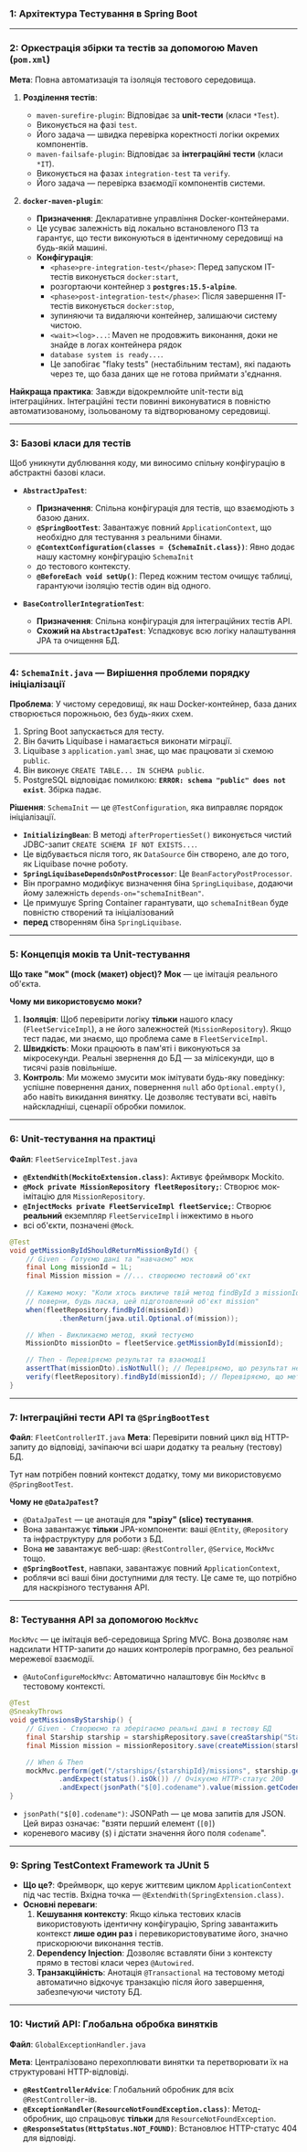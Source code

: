 ### **1: Архітектура Тестування в Spring Boot**

-----

### **2: Оркестрація збірки та тестів за допомогою Maven (`pom.xml`)**

**Мета**: Повна автоматизація та ізоляція тестового середовища.

1.  **Розділення тестів**:

    * `maven-surefire-plugin`: Відповідає за **unit-тести** (класи `*Test`). 
    * Виконується на фазі `test`. 
    * Його задача — швидка перевірка коректності логіки окремих компонентів.
    * `maven-failsafe-plugin`: Відповідає за **інтеграційні тести** (класи `*IT`). 
    * Виконується на фазах `integration-test` та `verify`. 
    * Його задача — перевірка взаємодії компонентів системи.

2.  **`docker-maven-plugin`**:

    * **Призначення**: Декларативне управління Docker-контейнерами. 
    * Це усуває залежність від локально встановленого ПЗ та гарантує, що тести виконуються в ідентичному середовищі на будь-якій машині.
    * **Конфігурація**:
        * `<phase>pre-integration-test</phase>`: Перед запуском ІТ-тестів виконується `docker:start`, 
        * розгортаючи контейнер з **`postgres:15.5-alpine`**.
        * `<phase>post-integration-test</phase>`: Після завершення ІТ-тестів виконується `docker:stop`, 
        * зупиняючи та видаляючи контейнер, залишаючи систему чистою.
        * `<wait><log>...`: Maven не продовжить виконання, доки не знайде в логах контейнера рядок 
        * `database system is ready...`. 
        * Це запобігає "flaky tests" (нестабільним тестам), які падають через те, що база даних ще не готова приймати з'єднання.

**Найкраща практика**: Завжди відокремлюйте unit-тести від інтеграційних. 
Інтеграційні тести повинні виконуватися в повністю автоматизованому, ізольованому та відтворюваному середовищі.

-----

### **3: Базові класи для тестів**

Щоб уникнути дублювання коду, ми виносимо спільну конфігурацію в абстрактні базові класи.

* **`AbstractJpaTest`**:

    * **Призначення**: Спільна конфігурація для тестів, що взаємодіють з базою даних.
    * **`@SpringBootTest`**: Завантажує повний `ApplicationContext`, що необхідно для тестування з реальними бінами.
    * **`@ContextConfiguration(classes = {SchemaInit.class})`**: Явно додає нашу кастомну конфігурацію `SchemaInit` 
    * до тестового контексту.
    * **`@BeforeEach void setUp()`**: Перед кожним тестом очищує таблиці, гарантуючи ізоляцію тестів один від одного.

* **`BaseControllerIntegrationTest`**:

    * **Призначення**: Спільна конфігурація для інтеграційних тестів API.
    * **Схожий на `AbstractJpaTest`**: Успадковує всю логіку налаштування JPA та очищення БД.

-----

### **4: `SchemaInit.java` — Вирішення проблеми порядку ініціалізації**

**Проблема**: У чистому середовищі, як наш Docker-контейнер, база даних створюється порожньою, без будь-яких схем.

1.  Spring Boot запускається для тесту.
2.  Він бачить Liquibase і намагається виконати міграції.
3.  Liquibase з `application.yaml` знає, що має працювати зі схемою `public`.
4.  Він виконує `CREATE TABLE... IN SCHEMA public`.
5.  PostgreSQL відповідає помилкою: **`ERROR: schema "public" does not exist`**. Збірка падає.

**Рішення**: `SchemaInit` — це `@TestConfiguration`, яка виправляє порядок ініціалізації.

* **`InitializingBean`**: В методі `afterPropertiesSet()` виконується чистий JDBC-запит `CREATE SCHEMA IF NOT EXISTS...`. 
* Це відбувається після того, як `DataSource` бін створено, але до того, як Liquibase почне роботу.
* **`SpringLiquibaseDependsOnPostProcessor`**: Це `BeanFactoryPostProcessor`. 
* Він програмно модифікує визначення біна `SpringLiquibase`, додаючи йому залежність `depends-on="schemaInitBean"`. 
* Це примушує Spring Container гарантувати, що `schemaInitBean` буде повністю створений та ініціалізований 
* **перед** створенням біна `SpringLiquibase`.

-----

### **5: Концепція моків та Unit-тестування**

**Що таке "мок" (mock (макет) object)?**
**Мок** — це імітація реального об'єкта.

**Чому ми використовуємо моки?**

1.  **Ізоляція**: Щоб перевірити логіку **тільки** нашого класу (`FleetServiceImpl`), 
а не його залежностей (`MissionRepository`). 
Якщо тест падає, ми знаємо, що проблема саме в `FleetServiceImpl`.
2.  **Швидкість**: Моки працюють в пам'яті і виконуються за мікросекунди. 
Реальні звернення до БД — за мілісекунди, що в тисячі разів повільніше.
3.  **Контроль**: Ми можемо змусити мок імітувати будь-яку поведінку: успішне повернення даних, 
повернення `null` або `Optional.empty()`, або навіть викидання винятку. 
Це дозволяє тестувати всі, навіть найскладніші, сценарії обробки помилок.

-----

### **6: Unit-тестування на практиці**

**Файл**: `FleetServiceImplTest.java`

* **`@ExtendWith(MockitoExtension.class)`**: Активує фреймворк Mockito.
* **`@Mock private MissionRepository fleetRepository;`**: Створює мок-імітацію для `MissionRepository`.
* **`@InjectMocks private FleetServiceImpl fleetService;`**: Створює **реальний** екземпляр `FleetServiceImpl` і інжектимо в нього 
* всі об'єкти, позначені `@Mock`.

```java
@Test
void getMissionByIdShouldReturnMissionById() {
    // Given - Готуємо дані та "навчаємо" мок
    final Long missionId = 1L;
    final Mission mission = //... створюємо тестовий об'єкт
    
    // Кажемо моку: "Коли хтось викличе твій метод findById з missionId, 
    // поверни, будь ласка, цей підготовлений об'єкт mission"
    when(fleetRepository.findById(missionId))
            .thenReturn(java.util.Optional.of(mission));

    // When - Викликаємо метод, який тестуємо
    MissionDto missionDto = fleetService.getMissionById(missionId);

    // Then - Перевіряємо результат та взаємодії
    assertThat(missionDto).isNotNull(); // Перевіряємо, що результат не null
    verify(fleetRepository).findById(missionId); // Перевіряємо, що метод моку був викликаний
}
```

-----

### **7: Інтеграційні тести API та `@SpringBootTest`**

**Файл**: `FleetControllerIT.java`
**Мета**: Перевірити повний цикл від HTTP-запиту до відповіді, зачіпаючи всі шари додатку та реальну (тестову) БД.

Тут нам потрібен повний контекст додатку, тому ми використовуємо `@SpringBootTest`.

**Чому не `@DataJpaTest`?**

* `@DataJpaTest` — це анотація для **"зрізу" (slice) тестування**. 
* Вона завантажує **тільки** JPA-компоненти: ваші `@Entity`, `@Repository` та інфраструктуру для роботи з БД. 
* Вона **не** завантажує веб-шар: `@RestController`, `@Service`, `MockMvc` тощо.
* **`@SpringBootTest`**, навпаки, завантажує повний `ApplicationContext`, 
* роблячи всі ваші біни доступними для тесту. Це саме те, що потрібно для наскрізного тестування API.

-----

### **8: Тестування API за допомогою `MockMvc`**

`MockMvc` — це імітація веб-середовища Spring MVC. 
Вона дозволяє нам надсилати HTTP-запити до наших контролерів програмно, 
без реальної мережевої взаємодії.

* `@AutoConfigureMockMvc`: Автоматично налаштовує бін `MockMvc` в тестовому контексті.

<!-- end list -->

```java
@Test
@SneakyThrows
void getMissionsByStarship() {
    // Given - Створюємо та зберігаємо реальні дані в тестову БД
    final Starship starship = starshipRepository.save(creaStarship("Starship 1"));
    final Mission mission = missionRepository.save(createMission(starship, "Mission 1"));

    // When & Then
    mockMvc.perform(get("/starships/{starshipId}/missions", starship.getId())) // Виконуємо GET-запит
            .andExpect(status().isOk()) // Очікуємо HTTP-статус 200
            .andExpect(jsonPath("$[0].codename").value(mission.getCodename())); // Перевіряємо тіло JSON
}
```

* `jsonPath("$[0].codename")`: JSONPath — це мова запитів для JSON. Цей вираз означає: "взяти перший елемент (`[0]`) 
* кореневого масиву (`$`) і дістати значення його поля `codename`".

-----

### **9: Spring TestContext Framework та JUnit 5**

* **Що це?**: Фреймворк, що керує життєвим циклом `ApplicationContext` під час тестів. Вхідна точка — `@ExtendWith(SpringExtension.class)`.
* **Основні переваги**:
    1.  **Кешування контексту**: Якщо кілька тестових класів використовують ідентичну конфігурацію, 
  Spring завантажить контекст **лише один раз** і перевикористовуватиме його, значно прискорюючи виконання тестів.
    2.  **Dependency Injection**: Дозволяє вставляти біни з контексту прямо в тестові класи через `@Autowired`.
    3.  **Транзакційність**: Анотація `@Transactional` на тестовому методі автоматично відкочує транзакцію після його завершення, 
  забезпечуючи чистоту БД.

-----

### **10: Чистий API: Глобальна обробка винятків**

**Файл**: `GlobalExceptionHandler.java`

**Мета**: Централізовано перехоплювати винятки та перетворювати їх на структуровані HTTP-відповіді.

* **`@RestControllerAdvice`**: Глобальний обробник для всіх `@RestController`-ів.
* **`@ExceptionHandler(ResourceNotFoundException.class)`**: Метод-обробник, що спрацьовує **тільки** для `ResourceNotFoundException`.
* **`@ResponseStatus(HttpStatus.NOT_FOUND)`**: Встановлює HTTP-статус 404 для відповіді.